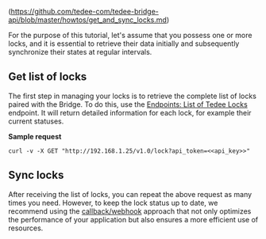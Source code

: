  (https://github.com/tedee-com/tedee-bridge-api/blob/master/howtos/get_and_sync_locks.md)

For the purpose of this tutorial, let's assume that you possess one or more locks, and it is essential to retrieve their data initially and subsequently synchronize their states at regular intervals.

## Get list of locks

The first step in managing your locks is to retrieve the complete list of locks paired with the Bridge. To do this, use the [Endpoints: List of Tedee Locks](/#tag/Lock/operation/getLockList) endpoint. It will return detailed information for each lock, for example their current statuses.

**Sample request**

    curl -v -X GET "http://192.168.1.25/v1.0/lock?api_token=<<api_key>>"

## Sync locks

After receiving the list of locks, you can repeat the above request as many times you need. However, to keep the lock status up to date, we recommend using the [callback/webhook](/#tag/About-webhooks) approach that not only optimizes the performance of your application but also ensures a more efficient use of resources.